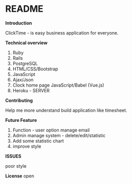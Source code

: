 # README
**Introduction**

ClickTime - is easy business application for everyone.

**Technical overview**

 1. Ruby
 1. Rails
 1. PostgreSQL
 1. HTML/CSS/Bootstrap
 1. JavaScript
 1. Ajax/Json
 1. Clock home page JavaScript/Babel (Vue.js)
 1. Heroku - SERVER


**Contributing**

Help me more understand build application like timesheet.

**Future Feature**

1. Function - user option manage email
1. Admin manage system  - delete/edit/statistic
1. Add some statistic chart
1. improve style

**ISSUES**

poor style


**License**
 open











<!-- # Timesheet
### name:Timesheet_app

### Link to the live Site
 https://robert1211.github.io/project0/


 This Game has been developed to use the characters 'O' and 'X'to represent players  users need not create players, include a reset button so that when a game ends, the board can be cleared and a new game can begin.

Use only: JavaScript, jQuery, HTML, CSS, Atom

1. Create a file on desktop;
2. Write pseudo code;
3. Planing how logic working in Tic Tac Toe;
4. Planing all function;
5. Testing;

Feature:
- Game for two players;
- Display who is 'WIN' or 'DRAW';
- Reset button; -->
